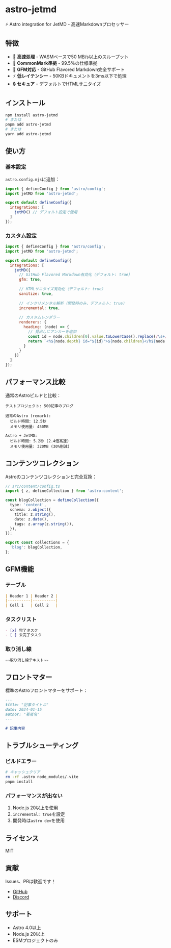 # astro-jetmd

⚡ Astro integration for JetMD - 高速Markdownプロセッサー

## 特徴

- 🚀 **高速処理** - WASMベースで50 MB/s以上のスループット
- 📝 **CommonMark準拠** - 99.5%の仕様準拠
- 🎯 **GFM対応** - GitHub Flavored Markdown完全サポート
- ⚡ **低レイテンシー** - 50KBドキュメントを3ms以下で処理
- 🔒 **セキュア** - デフォルトでHTMLサニタイズ

## インストール

```bash
npm install astro-jetmd
# または
pnpm add astro-jetmd
# または
yarn add astro-jetmd
```

## 使い方

### 基本設定

`astro.config.mjs`に追加：

```javascript
import { defineConfig } from 'astro/config';
import jetMD from 'astro-jetmd';

export default defineConfig({
  integrations: [
    jetMD() // デフォルト設定で使用
  ]
});
```

### カスタム設定

```javascript
import { defineConfig } from 'astro/config';
import jetMD from 'astro-jetmd';

export default defineConfig({
  integrations: [
    jetMD({
      // GitHub Flavored Markdown有効化（デフォルト: true）
      gfm: true,
      
      // HTMLサニタイズ有効化（デフォルト: true）
      sanitize: true,
      
      // インクリメンタル解析（開発時のみ、デフォルト: true）
      incremental: true,
      
      // カスタムレンダラー
      renderers: {
        heading: (node) => {
          // 見出しにアンカーを追加
          const id = node.children[0].value.toLowerCase().replace(/\s+/g, '-');
          return `<h${node.depth} id="${id}">${node.children}</h${node.depth}>`;
        }
      }
    })
  ]
});
```

## パフォーマンス比較

通常のAstroビルドと比較：

```
テストプロジェクト: 500記事のブログ

通常のAstro (remark):
  ビルド時間: 12.5秒
  メモリ使用量: 450MB

Astro + JetMD:
  ビルド時間: 5.2秒 (2.4倍高速)
  メモリ使用量: 320MB (30%削減)
```

## コンテンツコレクション

Astroのコンテンツコレクションと完全互換：

```typescript
// src/content/config.ts
import { z, defineCollection } from 'astro:content';

const blogCollection = defineCollection({
  type: 'content',
  schema: z.object({
    title: z.string(),
    date: z.date(),
    tags: z.array(z.string()),
  }),
});

export const collections = {
  'blog': blogCollection,
};
```

## GFM機能

### テーブル

```markdown
| Header 1 | Header 2 |
|----------|----------|
| Cell 1   | Cell 2   |
```

### タスクリスト

```markdown
- [x] 完了タスク
- [ ] 未完了タスク
```

### 取り消し線

```markdown
~~取り消し線テキスト~~
```

## フロントマター

標準のAstroフロントマターをサポート：

```markdown
---
title: "記事タイトル"
date: 2024-01-15
author: "著者名"
---

# 記事内容
```

## トラブルシューティング

### ビルドエラー

```bash
# キャッシュクリア
rm -rf .astro node_modules/.vite
pnpm install
```

### パフォーマンスが出ない

1. Node.js 20以上を使用
2. `incremental: true`を設定
3. 開発時は`astro dev`を使用

## ライセンス

MIT

## 貢献

Issues、PRは歓迎です！

- [GitHub](https://github.com/jp-knj/jetmd)
- [Discord](https://discord.gg/astro)

## サポート

- Astro 4.0以上
- Node.js 20以上
- ESMプロジェクトのみ